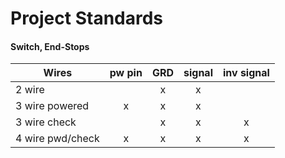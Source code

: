 # Project Standards





#### Switch, End-Stops


| Wires				| pw pin	| GRD		| signal	| inv signal|
| ------------------|:---------:|:---------:|:---------:|:---------:|
| 2 wire			|			|	x		|	x		|			|
| 3 wire powered	|	x		|	x		|	x		|			|	
| 3 wire check		|			|	x		|	x		|	x		|
| 4 wire pwd/check	|	x		|	x		|	x		|	x		|